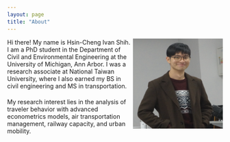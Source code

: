 ```yaml
---
layout: page
title: "About"
---
```


<div style="margin-left: 50px;">
    <img align="right" width="210" height="210" src="/images/IvanShih_headshot.png" style="vertical-align:middle">
</div>

<div style="margin-bottom: 20px;">
    <p>Hi there! My name is Hsin-Cheng Ivan Shih. I am a PhD student in the Department of Civil and Environmental Engineering at the University of Michigan, Ann Arbor. I was a research associate at National Taiwan University, where I also earned my BS in civil engineering and MS in transportation.</p>
</div>

<div>
    <p>My research interest lies in the analysis of traveler behavior with advanced econometrics models, air transportation management, railway capacity, and urban mobility.</p>
</div>
